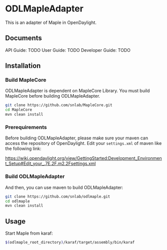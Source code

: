 ODLMapleAdapter
===============

This is an adapter of Maple in OpenDaylight.

## Documents

API Guide: TODO
User Guide: TODO
Developer Guide: TODO

## Installation

### Build MapleCore

ODLMapleAdapter is dependent on MapleCore Library. You must build MapleCore
before building ODLMapleAdapter.

``` bash
git clone https://github.com/snlab/MapleCore.git
cd MapleCore
mvn clean install
```

### Prerequirements

Before building ODLMapleAdapter, please make sure your maven can access the
repository of OpenDaylight. Edit your `settings.xml` of maven like the following
link:

<https://wiki.opendaylight.org/view/GettingStarted:Development_Environment_Setup#Edit_your_.7E.2F.m2.2Fsettings.xml>

### Build ODLMapleAdapter

And then, you can use maven to build ODLMapleAdapter:

``` bash
git clone https://github.com/snlab/odlmaple.git
cd odlmaple
mvn clean install
```

## Usage

Start Maple from karaf:

``` bash
$(odlmaple_root_directory)/karaf/target/assembly/bin/karaf
```

